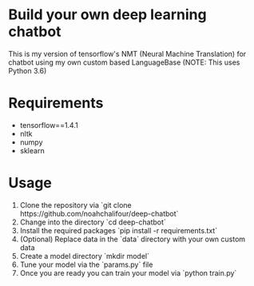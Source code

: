 # Build your own deep learning chatbot

This is my version of tensorflow's NMT (Neural Machine Translation) for chatbot using my own custom based LanguageBase (NOTE: This uses Python 3.6)

# Requirements

<ul>
  <li>tensorflow==1.4.1</li>
  <li>nltk</li>
  <li>numpy</li>
  <li>sklearn</li>
</ul>

# Usage

<ol>
  <li>Clone the repository via `git clone https://github.com/noahchalifour/deep-chatbot`</li>
  <li>Change into the directory `cd deep-chatbot`</li>
  <li>Install the required packages `pip install -r requirements.txt`</li>
  <li>(Optional) Replace data in the `data` directory with your own custom data</li>
  <li>Create a model directory `mkdir model`</li>
  <li>Tune your model via the `params.py` file</li>
  <li>Once you are ready you can train your model via `python train.py`</li>
</ol>
